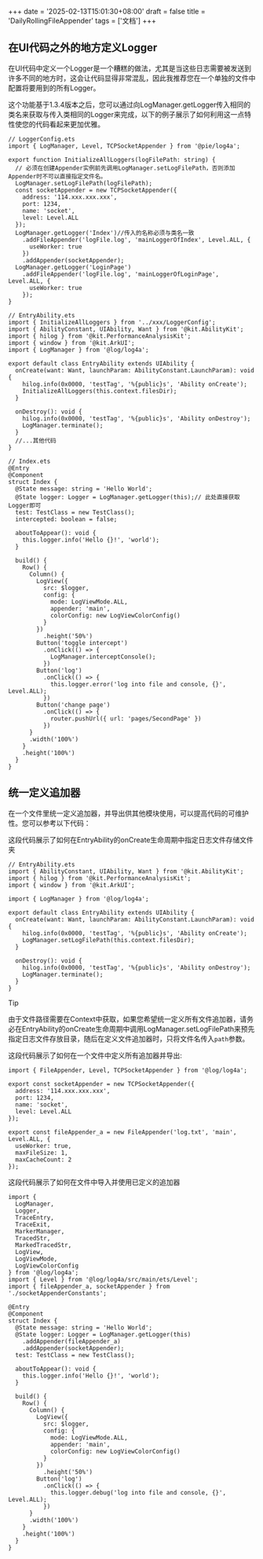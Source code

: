 +++
date = '2025-02-13T15:01:30+08:00'
draft = false
title = 'DailyRollingFileAppender'
tags = ['文档']
+++

## 在UI代码之外的地方定义Logger <Badge type="tip" text="1.3.4 +" />

在UI代码中定义一个Logger是一个糟糕的做法，尤其是当这些日志需要被发送到许多不同的地方时，这会让代码显得非常混乱，因此我推荐您在一个单独的文件中配置将要用到的所有Logger。

这个功能基于1.3.4版本之后，您可以通过向LogManager.getLogger传入相同的类名来获取与传入类相同的Logger来完成，以下的例子展示了如何利用这一点特性使您的代码看起来更加优雅。

```ts:line-numbers
// LoggerConfig.ets
import { LogManager, Level, TCPSocketAppender } from '@pie/log4a';

export function InitializeAllLoggers(logFilePath: string) {
  // 必须在创建Appender实例前先调用LogManager.setLogFilePath，否则添加Appender时不可以直接指定文件名。
  LogManager.setLogFilePath(logFilePath);
  const socketAppender = new TCPSocketAppender({
    address: '114.xxx.xxx.xxx',
    port: 1234,
    name: 'socket',
    level: Level.ALL
  });
  LogManager.getLogger('Index')//传入的名称必须与类名一致
    .addFileAppender('logFile.log', 'mainLoggerOfIndex', Level.ALL, {
      useWorker: true
    })
    .addAppender(socketAppender);
  LogManager.getLogger('LoginPage')
    .addFileAppender('logFile.log', 'mainLoggerOfLoginPage', Level.ALL, {
      useWorker: true
    });
}
```

```ts:line-numbers
// EntryAbility.ets
import { InitializeAllLoggers } from '../xxx/LoggerConfig';
import { AbilityConstant, UIAbility, Want } from '@kit.AbilityKit';
import { hilog } from '@kit.PerformanceAnalysisKit';
import { window } from '@kit.ArkUI';
import { LogManager } from '@log/log4a';

export default class EntryAbility extends UIAbility {
  onCreate(want: Want, launchParam: AbilityConstant.LaunchParam): void {
    hilog.info(0x0000, 'testTag', '%{public}s', 'Ability onCreate');
    InitializeAllLoggers(this.context.filesDir);
  }

  onDestroy(): void {
    hilog.info(0x0000, 'testTag', '%{public}s', 'Ability onDestroy');
    LogManager.terminate();
  }
  //...其他代码
}
```

```typescript:line-numbers
// Index.ets
@Entry
@Component
struct Index {
  @State message: string = 'Hello World';
  @State logger: Logger = LogManager.getLogger(this);// 此处直接获取Logger即可
  test: TestClass = new TestClass();
  intercepted: boolean = false;

  aboutToAppear(): void {
    this.logger.info('Hello {}!', 'world');
  }

  build() {
    Row() {
      Column() {
        LogView({
          src: $logger,
          config: {
            mode: LogViewMode.ALL,
            appender: 'main',
            colorConfig: new LogViewColorConfig()
          }
        })
          .height('50%')
        Button('toggle intercept')
          .onClick(() => {
            LogManager.interceptConsole();
          })
        Button('log')
          .onClick(() => {
            this.logger.error('log into file and console, {}', Level.ALL);
          })
        Button('change page')
          .onClick(() => {
            router.pushUrl({ url: 'pages/SecondPage' })
          })
      }
      .width('100%')
    }
    .height('100%')
  }
}
```

## 统一定义追加器

在一个文件里统一定义追加器，并导出供其他模块使用，可以提高代码的可维护性。您可以参考以下代码：

这段代码展示了如何在EntryAbility的onCreate生命周期中指定日志文件存储文件夹

```typescript:line-numbers
// EntryAbility.ets
import { AbilityConstant, UIAbility, Want } from '@kit.AbilityKit';
import { hilog } from '@kit.PerformanceAnalysisKit';
import { window } from '@kit.ArkUI';

import { LogManager } from '@log/log4a';

export default class EntryAbility extends UIAbility {
  onCreate(want: Want, launchParam: AbilityConstant.LaunchParam): void {
    hilog.info(0x0000, 'testTag', '%{public}s', 'Ability onCreate');
    LogManager.setLogFilePath(this.context.filesDir);
  }

  onDestroy(): void {
    hilog.info(0x0000, 'testTag', '%{public}s', 'Ability onDestroy');
    LogManager.terminate();
  }
}
```

> [!TIP]
> 由于文件路径需要在Context中获取，如果您希望统一定义所有文件追加器，请务必在EntryAbility的onCreate生命周期中调用LogManager.setLogFilePath来预先指定日志文件存放目录，随后在定义文件追加器时，只将文件名传入`path`参数。

这段代码展示了如何在一个文件中定义所有追加器并导出:

```typescript:line-numbers
import { FileAppender, Level, TCPSocketAppender } from '@log/log4a';

export const socketAppender = new TCPSocketAppender({
  address: '114.xxx.xxx.xxx',
  port: 1234,
  name: 'socket',
  level: Level.ALL
});

export const fileAppender_a = new FileAppender('log.txt', 'main', Level.ALL, {
  useWorker: true,
  maxFileSize: 1,
  maxCacheCount: 2
});
```

这段代码展示了如何在文件中导入并使用已定义的追加器

```typescript:line-numbers
import {
  LogManager,
  Logger,
  TraceEntry,
  TraceExit,
  MarkerManager,
  TracedStr,
  MarkedTracedStr,
  LogView,
  LogViewMode,
  LogViewColorConfig
} from '@log/log4a';
import { Level } from '@log/log4a/src/main/ets/Level';
import { fileAppender_a, socketAppender } from './socketAppenderConstants';

@Entry
@Component
struct Index {
  @State message: string = 'Hello World';
  @State logger: Logger = LogManager.getLogger(this)
    .addAppender(fileAppender_a)
    .addAppender(socketAppender);
  test: TestClass = new TestClass();

  aboutToAppear(): void {
    this.logger.info('Hello {}!', 'world');
  }

  build() {
    Row() {
      Column() {
        LogView({
          src: $logger,
          config: {
            mode: LogViewMode.ALL,
            appender: 'main',
            colorConfig: new LogViewColorConfig()
          }
        })
          .height('50%')
        Button('log')
          .onClick(() => {
            this.logger.debug('log into file and console, {}', Level.ALL);
          })
      }
      .width('100%')
    }
    .height('100%')
  }
}
```